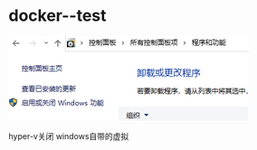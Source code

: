 # docker--test

![image-20220418232425558](docker--test.assets/image-20220418232425558.png)

hyper-v关闭  windows自带的虚拟